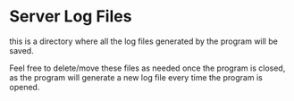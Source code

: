 Server Log Files
================

this is a directory where all the log files generated by the program will be saved.

Feel free to delete/move these files as needed once the program is closed, as the program will generate a new log file every time the program is opened.
